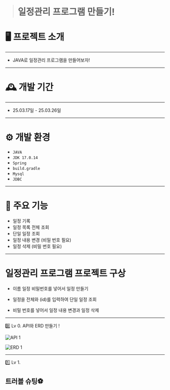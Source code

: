 > # 일정관리 프로그램 만들기!

<h1>🖥️ 프로젝트 소개</h1>

---

- JAVA로 일정관리 프로그램을 만들어보자!<br>

---

<h1>🕰️ 개발 기간</h1>

---
- 25.03.17일 - 25.03.26일

---
<h1>⚙️ 개발 환경</h1>

- `JAVA`
- `JDK 17.0.14`
- `Spring`
- `build.gradle`
- `Mysql`
- `JDBC`
  
---

<h1>📌 주요 기능</h1>

- 일정 기록
- 일정 목록 전체 조회
- 단일 일정 조회
- 일정 내용 변경 (비밀 번호 필요)
- 일정 삭제 (비밀 번호 필요)

---

<h1>일정관리 프로그램 프로젝트 구상</h1>

- 이름 일정 비밀번호를 넣어서 일정 만들기

- 일정을 전체와 (id)를 입력하여 단일 일정 조회

- 비밀 번호를 넣어서 일정 내용 변경과 일정 삭제

---

0️⃣ Lv 0. API와 ERD 만들기 !

![API 1](https://github.com/user-attachments/assets/0d9d254c-30e5-46f4-8bba-983442f43de0)

![ERD 1](https://github.com/user-attachments/assets/1d2cb641-aac3-479b-b95b-3b9b7b8aaebb)

---

1️⃣ Lv 1. 

<h2>트러블 슈팅⚽</h2>

